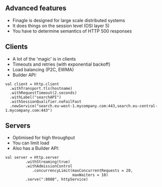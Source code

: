 ## Advanced features

- Finagle is designed for large scale distributed systems
- It does things on the session level (OSI layer 5)
- You have to determine semantics of HTTP 500 responses


## Clients

- A lot of the 'magic' is in clients
- Timeouts and retries (with exponential backoff)
- Load balancing (P2C, EWMA)
- Builder API:

```
val client = Http.client
  .withTransport.tls(hostname)
  .withRequestTimeout(2.seconds)
  .withLabel("searchAPI")
  .withSessionQualifier.noFailFast
  .newService("search.eu-west-1.mycompany.com:443,search.eu-central-1.mycompany.com:443")
```


## Servers

- Optimised for high throughput
- You can limit load
- Also has a Builder API:

```
val server = Http.server
         .withStreaming(true)
         .withAdmissionControl
            .concurrencyLimit(maxConcurrentRequests = 20,
                              maxWaiters = 10)
         .serve(":8080", httpService)
```
